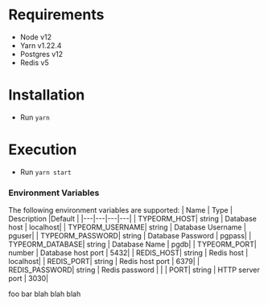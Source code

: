 # Requirements

- Node v12
- Yarn v1.22.4
- Postgres v12
- Redis v5

# Installation

- Run `yarn`

# Execution

- Run `yarn start`

### Environment Variables

The following environment variables are supported:
| Name | Type | Description |Default |
|---|---|---|---|
| TYPEORM_HOST| string | Database host | localhost|
| TYPEORM_USERNAME| string | Database Username | pguser|
| TYPEORM_PASSWORD| string | Database Password | pgpass|
| TYPEORM_DATABASE| string | Database Name | pgdb|
| TYPEORM_PORT| number | Database host port | 5432|
| REDIS_HOST| string | Redis host | localhost|
| REDIS_PORT| string | Redis host port | 6379|
| REDIS_PASSWORD| string | Redis password | |
| PORT| string | HTTP server port | 3030|

foo bar blah blah blah